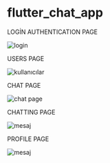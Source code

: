 # flutter_chat_app

LOGİN AUTHENTICATION PAGE 


![login](https://user-images.githubusercontent.com/52332960/158656352-87de5b00-065c-42f2-875a-977c9d93400f.png)


USERS PAGE 

![kullanıcılar](https://user-images.githubusercontent.com/52332960/158656439-46c1f0be-fbb1-4b61-b10a-01dad3992010.png)


CHAT PAGE

![chat page](https://user-images.githubusercontent.com/52332960/158656612-c68fc739-5ed4-4b67-97ce-fcc21a9e2022.png)

CHATTING PAGE 

![mesaj](https://user-images.githubusercontent.com/52332960/158656650-f909e0ef-086c-4583-820e-567d11578111.png)


PROFILE PAGE 

![mesaj](https://user-images.githubusercontent.com/52332960/158656696-8ac62798-2e39-4048-a21e-29db572a3fc2.png)

